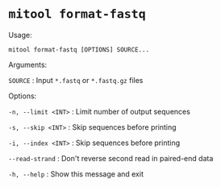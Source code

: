 # `mitool format-fastq`

Usage: 

```shell
mitool format-fastq [OPTIONS] SOURCE...
```
Arguments:

`SOURCE`
: Input `*.fastq` or `*.fastq.gz` files

Options:

`-n, --limit <INT>`
: Limit number of output sequences

`-s, --skip <INT>`
: Skip sequences before printing

`-i, --index <INT>`
: Skip sequences before printing

`--read-strand`
: Don't reverse second read in paired-end data

`-h, --help`
: Show this message and exit
